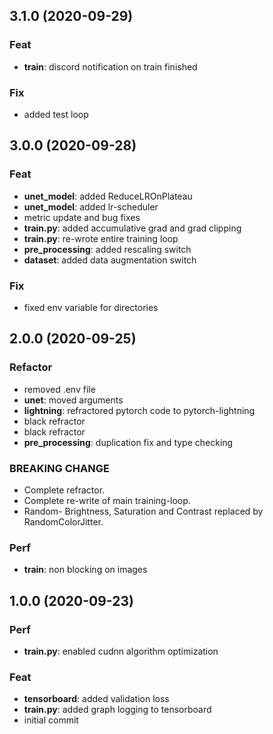 ## 3.1.0 (2020-09-29)

### Feat

- **train**: discord notification on train finished

### Fix

- added test loop

## 3.0.0 (2020-09-28)

### Feat

- **unet_model**: added ReduceLROnPlateau
- **unet_model**: added lr-scheduler
- metric update and bug fixes
- **train.py**: added accumulative grad and grad clipping
- **train.py**: re-wrote entire training loop
- **pre_processing**: added rescaling switch
- **dataset**: added data augmentation switch

### Fix

- fixed env variable for directories

## 2.0.0 (2020-09-25)

### Refactor

- removed .env file
- **unet**: moved arguments
- **lightning**: refractored pytorch code to pytorch-lightning
- black refractor
- black refractor
- **pre_processing**: duplication fix and type checking

### BREAKING CHANGE

- Complete refractor.
- Complete re-write of main training-loop.
- Random- Brightness, Saturation and Contrast replaced by RandomColorJitter.

### Perf

- **train**: non blocking on images

## 1.0.0 (2020-09-23)

### Perf

- **train.py**: enabled cudnn algorithm optimization

### Feat

- **tensorboard**: added validation loss
- **train.py**: added graph logging to tensorboard
- initial commit
